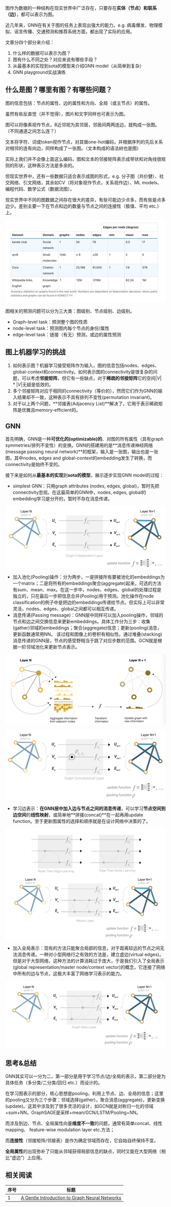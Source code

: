 图作为数据的一种结构在现实世界中广泛存在，只要存在**实体（节点）和联系（边）**，都可以表示为图。

近几年来，GNN在有关于图的任务上表现出强大的能力。e.g. 病毒爆发、物理模拟、谣言传播、交通预测和推荐系统方面，都出现了实际的应用。

文章分四个部分来介绍：

1. 什么样的数据可以表示为图？
2. 图有什么不同之处？对应来说有哪些手段？
3. 从最基本的实现到sota的模型来介绍GNN model（从简单到复杂）
4. GNN playground实战演练

## 什么是图？哪里有图？有哪些问题？

图的信息包括：节点的属性、边的属性和方向、全局（或主节点）的属性。

虽然有些反直觉（并不觉得），图片和文字同样也可表示为图。

图可以将像素视作节点，8近邻视为其邻居，邻居间两两连边，就构成一张图。（不同通道之间怎么连？）

文本将字符、词或token视作节点，对其做one-hot编码，并根据序列的先后关系对相邻的连有向边，同样构成了一张图。（文本构成的语法树也是图）

实际上我们并不会像上面这么编码，图和文本的邻接矩阵表示成带状和对角线很规则的形状，这种表示方法是多余的。

但现实世界中，还有一些数据只适合表示成图的形式，e.g. 分子图（共价健）、社交网络、引文网络，其余如CV（将对象视作节点，关系视作边）、ML models、编程代码、数学公式（数据流图）。

现实世界中不同的图数据之间存在很大的差异，有些可能边少点多，而有些是点多边少。差别主要一下在节点和边的数量与节点之间的连接性（极值、平均 etc.）上。

![](assets/Pasted%20image%2020220123235650.png)

图相关的预测问题可以分为三大类：图级别、节点级别、边级别。

- Graph-level task：预测整个图的性质
- node-level task：预测图内每个节点的身份/属性
- edge-level task：链接（有无）预测，或边的属性预测

## 图上机器学习的挑战

1. 如何表示图？机器学习接受矩阵作为输入，图的信息包括nodes、edges、global-context和connectivity。如何表示图的connectivity是很复杂的问题，可以考虑**邻接矩阵**，但它有一些缺点，对于**稀疏的邻接矩阵**它的空间$|V|*|V|$无疑是低效的。
2. 多个邻接矩阵对应于相同的connectivity（等价的），然而它们作为GNN的输入结果却不一致，这种表示不具有排列不变性(permutation invariant)。
3. 对于以上两个问题，**邻接表(Adjacency List)**解决了，它用于表示稀疏矩阵是优雅且memory-efficient的。

## GNN

首先明确，GNN是一种**可优化的(optimizable)的**、对图的所有属性（具有graph symmetries/排列不变性）的变换。GNN的搭建用的是**消息传递神经网络(message passing neural network)**的框架，输入是一张图，输出也是一张图，其中nodes, edges and global-context的embedding发生了转换，而connectivity是始终不变的。

接下来是如何从**最基本的实现**到**sota的模型**，展示逐步实现GNN model的过程：

- simplest GNN：只用graph attributes (nodes, edges, global)，暂时先把connectivity忽视。在这最简单的GNN中，nodes, edges, global的embedding学习是分开的，暂时不存在消息传递。

![](assets/Pasted%20image%2020220124190608.png)

- 加入池化(Pooling)操作：分为两步，一是拼接所有要被池化的embeddings为一个matrix；二是将所有的embeddings聚合(aggregate)起来，可选的方法有sum、mean、max。在这一步中，nodes、edges、global的处理过程是独立的，只在最后一步把信息合并(Pooling)用于预测。池化操作在node classification的例子中是把边的embeddings传递给节点。但实际上可以非常灵活，nodes、edges、global之间都可以相互传递。
- 消息传递(Passing message)：GNN层中同样可以加入pooling操作，邻域的节点和边之间交换信息来更新embeddings。具体工作分为三步：收集(gather)邻域的embeddings；聚合(aggregate)信息；更新(pooling)消息，更新函数通常用NN。 该过程和图像上的卷积有相似性。通过堆叠(stacking)消息传递的GNN层，节点的感受野相当于跳了对应步数的范围。GCN就是根据一阶邻域池化来更新节点表示。

![](assets/Pasted%20image%2020220124210956.png)

![](assets/Pasted%20image%2020220124213444.png)

- 学习边表示：**在GNN层中加入边与节点之间的消息传递**，可以学习**节点空间到边空间**的**线性映射**，或简单地**拼接(concat)**在一起再用update function。至于更新图属性的选择和顺序就是在设计网络中决策的了。

![image-20220124215844924](assets/image-20220124215844924.png)

- 加入全局表示：现有的方法只能聚合局部的信息，对于距离较远的节点之间无法消息传递。一种对小型网络行之有效的方法是，建立虚边(virtual edges)。但是对于大型网络，这种方法的计算消耗过于庞大，于是我们引入了全局表示(global representation/master node/context vector)的概念，它连接了网络中所有的边与节点，这极大丰富了网络学习表示的能力。

![image-20220124230015076](assets/image-20220124230015076.png)

## 思考&总结

GNN其实可以一分为二，第一部分是用于学习节点/边/全局的表示，第二部分是为具体任务（多分类/二分类/回归 etc.）而设计的。

在学习图表示的部分，核心思想是pooling，利用上节点、边、全局的信息；这里的pooling又分为三个步骤：邻域选择(gather)，聚合消息(aggregate)，更新变换(update)。这其中涉及到了很多灵活的设计，如GCN就是对称归一化的邻域+sum+NN，GraphSAGE是采样+mean/GCN/LSTM/Pooling+NN。

而涉及到边、节点、全局属性向量**维度不一致**的问题，通常有简单concat、线性mapping、 feature-wise modulation layer etc.方法；

而**连接性**（邻接矩阵/邻接表）是作为确定邻域而存在，它自始自终保持不变。

**全局属性**的出现弥补了只能从邻域获得局部信息的缺点，同时又能在大型网络（相比“虚边”）上应用。





## 相关阅读

| 序号 | 标题                                                         |
| ---- | ------------------------------------------------------------ |
| 1    | [A Gentle Introduction to Graph Neural Networks](https://distill.pub/2021/gnn-intro/) |

